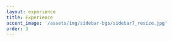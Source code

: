 ```yaml
---
layout: experience
title: Experience
accent_image: '/assets/img/sidebar-bgs/sidebar7_resize.jpg'
order: 3
---
```

